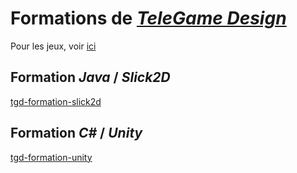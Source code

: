 # Formations de [*TeleGame Design*](https://telegd.github.io/)

Pour les jeux, voir [ici](https://github.com/TeleGD/games)

## Formation *Java* / *Slick2D*

[tgd-formation-slick2d][tgd-formation-slick2d]

## Formation *C#* / *Unity*

[tgd-formation-unity][tgd-formation-unity]


[tgd-formation-slick2d]: https://github.com/TeleGD/tgd-formation-slick2d
[tgd-formation-unity]: https://github.com/TeleGD/tgd-formation-unity
